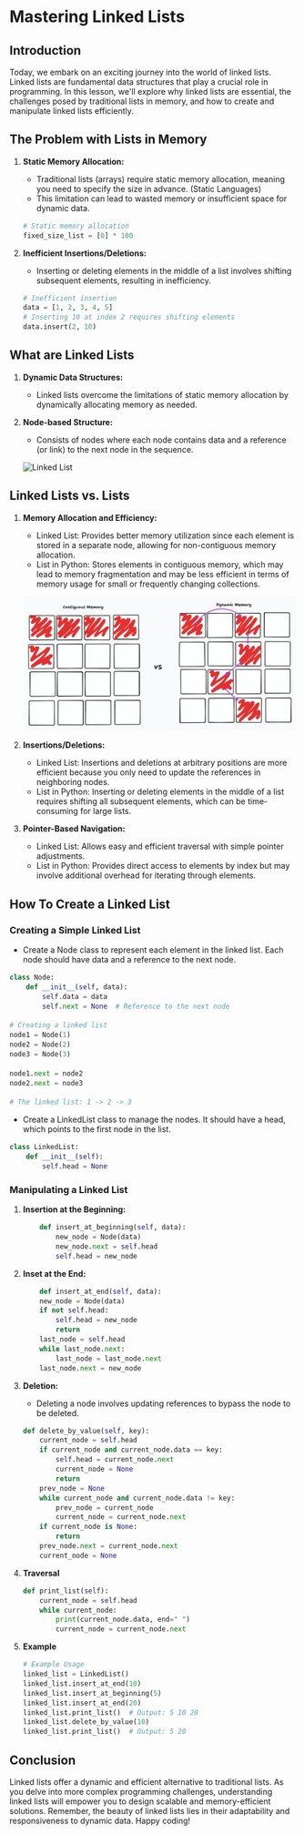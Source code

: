 # Mastering Linked Lists

## Introduction

Today, we embark on an exciting journey into the world of linked lists. Linked lists are fundamental data structures that play a crucial role in programming. In this lesson, we'll explore why linked lists are essential, the challenges posed by traditional lists in memory, and how to create and manipulate linked lists efficiently.

## The Problem with Lists in Memory

1. **Static Memory Allocation:**
   - Traditional lists (arrays) require static memory allocation, meaning you need to specify the size in advance. (Static Languages)
   - This limitation can lead to wasted memory or insufficient space for dynamic data.

   ```python
   # Static memory allocation
   fixed_size_list = [0] * 100
   ```

2. **Inefficient Insertions/Deletions:**
   - Inserting or deleting elements in the middle of a list involves shifting subsequent elements, resulting in inefficiency.

   ```python
   # Inefficient insertion
   data = [1, 2, 3, 4, 5]
   # Inserting 10 at index 2 requires shifting elements
   data.insert(2, 10)
   ```

## What are Linked Lists

1. **Dynamic Data Structures:**
   - Linked lists overcome the limitations of static memory allocation by dynamically allocating memory as needed.

2. **Node-based Structure:**
   - Consists of nodes where each node contains data and a reference (or link) to the next node in the sequence.

   ![Linked List](https://upload.wikimedia.org/wikipedia/commons/thumb/6/6d/Singly-linked-list.svg/500px-Singly-linked-list.svg.png)

## Linked Lists vs. Lists

1. **Memory Allocation and Efficiency:**
   - Linked List: Provides better memory utilization since each element is stored in a separate node, allowing for non-contiguous memory allocation.
   - List in Python: Stores elements in contiguous memory, which may lead to memory fragmentation and may be less efficient in terms of memory usage for small or frequently changing collections.

   ![Memory Allocation Comparison](./resources/contiguousvsdynamic.png)

2. **Insertions/Deletions:**
   - Linked List: Insertions and deletions at arbitrary positions are more efficient because you only need to update the references in neighboring nodes.
   - List in Python: Inserting or deleting elements in the middle of a list requires shifting all subsequent elements, which can be time-consuming for large lists.

3. **Pointer-Based Navigation:**

   - Linked List: Allows easy and efficient traversal with simple pointer adjustments.
   - List in Python: Provides direct access to elements by index but may involve additional overhead for iterating through elements.

## How To Create a Linked List

### Creating a Simple Linked List

- Create a Node class to represent each element in the linked list. Each node should have data and a reference to the next node.

```python
class Node:
    def __init__(self, data):
        self.data = data
        self.next = None  # Reference to the next node

# Creating a linked list
node1 = Node(1)
node2 = Node(2)
node3 = Node(3)

node1.next = node2
node2.next = node3

# The linked list: 1 -> 2 -> 3
```

- Create a LinkedList class to manage the nodes. It should have a head, which points to the first node in the list.

```python
class LinkedList:
    def __init__(self):
        self.head = None
```

### Manipulating a Linked List

1. **Insertion at the Beginning:**
  
    ```python
        def insert_at_beginning(self, data):
            new_node = Node(data)
            new_node.next = self.head
            self.head = new_node
    ```

2. **Inset at the End:**
  
    ```python
        def insert_at_end(self, data):
        new_node = Node(data)
        if not self.head:
            self.head = new_node
            return
        last_node = self.head
        while last_node.next:
            last_node = last_node.next
        last_node.next = new_node
    ```

3. **Deletion:**
   - Deleting a node involves updating references to bypass the node to be deleted.

    ```python
    def delete_by_value(self, key):
        current_node = self.head
        if current_node and current_node.data == key:
            self.head = current_node.next
            current_node = None
            return
        prev_node = None
        while current_node and current_node.data != key:
            prev_node = current_node
            current_node = current_node.next
        if current_node is None:
            return
        prev_node.next = current_node.next
        current_node = None
    ```

4. **Traversal**

    ```python
    def print_list(self):
        current_node = self.head
        while current_node:
            print(current_node.data, end=" ")
            current_node = current_node.next
    ```

5. **Example**

    ```python
    # Example Usage
    linked_list = LinkedList()
    linked_list.insert_at_end(10)
    linked_list.insert_at_beginning(5)
    linked_list.insert_at_end(20)
    linked_list.print_list()  # Output: 5 10 20
    linked_list.delete_by_value(10)
    linked_list.print_list()  # Output: 5 20
    ```

## Conclusion

Linked lists offer a dynamic and efficient alternative to traditional lists. As you delve into more complex programming challenges, understanding linked lists will empower you to design scalable and memory-efficient solutions. Remember, the beauty of linked lists lies in their adaptability and responsiveness to dynamic data. Happy coding!
